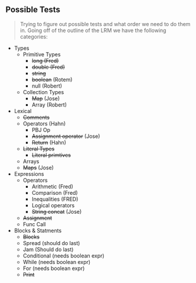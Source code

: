 ## Possible Tests

> Trying to figure out possible tests and what order we need to do them in.
> Going off of the outline of the LRM we have the following categories:

* Types
    * Primitive Types
        * ~~long (Fred)~~ 
        * ~~double (Fred)~~ 
        * ~~string~~
        * ~~boolean~~ (Rotem) 
        * null (Robert) 
    * Collection Types
        * ~~Map~~ (Jose)
        * Array (Robert) 
* Lexical
    * ~~Comments~~
    * Operators (Hahn)
        * PBJ Op
        * ~~Assignment operator~~ (Jose)
        * ~~Return~~ (Hahn)
    * ~~Literal Types~~
        * ~~Literal primtives~~
    * Arrays
    * ~~Maps~~ (Jose)
* Expressions
    * Operators
        * Arithmetic (Fred)
        * Comparison (Fred)
        * Inequalities (FRED)
        * Logical operators 
        * ~~String concat~~ (Jose)
    * ~~Assignment~~
    * Func Call
* Blocks & Statments
    * ~~Blocks~~
    * Spread (should do last)
    * Jam (Should do last)
    * Conditional (needs boolean expr)
    * While (needs boolean expr)
    * For (needs boolean expr)
    * ~~Print~~